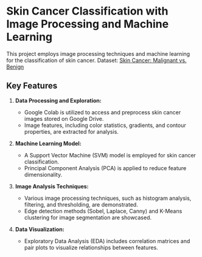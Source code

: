 # Skin Cancer Classification with Image Processing and Machine Learning

This project employs image processing techniques and machine learning for the classification of skin cancer. Dataset: [Skin Cancer: Malignant vs. Benign](https://www.kaggle.com/datasets/fanconic/skin-cancer-malignant-vs-benign)

## Key Features

1. **Data Processing and Exploration:**
   - Google Colab is utilized to access and preprocess skin cancer images stored on Google Drive.
   - Image features, including color statistics, gradients, and contour properties, are extracted for analysis.

2. **Machine Learning Model:**
   - A Support Vector Machine (SVM) model is employed for skin cancer classification.
   - Principal Component Analysis (PCA) is applied to reduce feature dimensionality.

3. **Image Analysis Techniques:**
   - Various image processing techniques, such as histogram analysis, filtering, and thresholding, are demonstrated.
   - Edge detection methods (Sobel, Laplace, Canny) and K-Means clustering for image segmentation are showcased.

4. **Data Visualization:**
   - Exploratory Data Analysis (EDA) includes correlation matrices and pair plots to visualize relationships between features.

